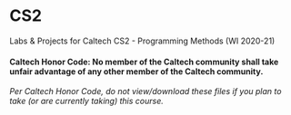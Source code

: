 # CS2
Labs &amp; Projects for Caltech CS2 - Programming Methods (WI 2020-21)

#### Caltech Honor Code: No member of the Caltech community shall take unfair advantage of any other member of the Caltech community.

_Per Caltech Honor Code, do not view/download these files if you plan to take (or are currently taking) this course._
